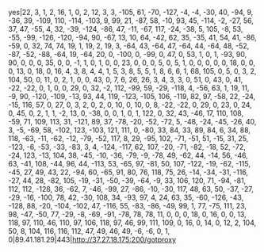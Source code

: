 yes|22, 3, 1, 2, 16, 1, 0, 2, 12, 3, 3, -105, 61, -70, -127, -4, -4, -30, 40, -94, 9, -36, 39, -109, 110, -114, -103, 9, 99, 21, -87, 58, -10, 93, 45, -114, -2, -27, 56, 37, 47, -55, 4, 32, -39, -124, -86, 47, -11, -67, 117, -24, -38, 5, 105, -8, 53, -55, -99, -126, -120, -94, 90, -67, 13, 10, 64, -42, 62, 35, -35, 41, 54, 41, -86, -59, 0, 32, 74, 74, 19, 1, 19, 2, 19, 3, -64, 43, -64, 47, -64, 44, -64, 48, -52, -87, -52, -88, -64, 19, -64, 20, 0, -100, 0, -99, 0, 47, 0, 53, 1, 0, 1, -93, 90, 90, 0, 0, 0, 35, 0, 0, -1, 1, 0, 1, 0, 0, 23, 0, 0, 0, 5, 0, 5, 1, 0, 0, 0, 0, 0, 18, 0, 0, 0, 13, 0, 18, 0, 16, 4, 3, 8, 4, 4, 1, 5, 3, 8, 5, 5, 1, 8, 6, 6, 1, 68, 105, 0, 5, 0, 3, 2, 104, 50, 0, 11, 0, 2, 1, 0, 0, 43, 0, 7, 6, 26, 26, 3, 4, 3, 3, 0, 51, 0, 43, 0, 41, -22, -22, 0, 1, 0, 0, 29, 0, 32, -2, 112, -99, 59, -29, -118, 4, -56, 63, 1, 19, 11, -9, 90, -120, -109, -13, 93, 44, 119, -123, -105, 106, -119, 82, 97, -58, 22, -24, -15, 116, 57, 0, 27, 0, 3, 2, 0, 2, 0, 10, 0, 10, 0, 8, -22, -22, 0, 29, 0, 23, 0, 24, 0, 45, 0, 2, 1, 1, -2, 13, 0, -38, 0, 0, 1, 0, 1, 122, 0, 32, 43, -46, 17, 110, 108, -59, 71, 109, 113, 31, -121, 89, 37, -78, -20, -52, -72, 5, -48, -24, -45, -26, 40, 3, -5, -69, 58, -102, 123, -103, 121, 111, 0, -80, 33, 84, 33, 89, 84, 6, 34, 88, 118, -63, -11, -62, -12, -79, -52, 117, 8, 29, -95, 102, -71, -51, 51, -15, 31, 25, -123, -6, -53, -33, -83, 3, 4, -124, -117, 62, 107, -20, -71, -82, -18, 52, -72, -24, 123, -13, 104, 38, -45, -10, -36, -79, -9, -78, 49, -62, 44, -14, 56, -46, 63, -41, 108, -44, 96, 44, -113, 53, -65, 97, -81, 50, 107, -122, -19, -62, -115, -45, 27, 49, 43, 22, -94, 60, -65, 91, 80, 76, 118, 75, 26, -14, -34, -31, -116, -27, 44, 28, -82, 105, -19, -31, -50, -39, -64, -9, 33, 106, 120, 71, -94, -81, 112, 112, -128, 36, -62, 7, -46, -99, 27, -86, -10, -30, 117, 48, 63, 50, -37, -27, -29, -16, -100, 78, 42, -30, 108, 34, -93, 97, 4, 24, 63, 35, -60, -126, -43, -128, 88, -20, -104, -102, 47, -116, 55, -83, -86, -49, 99, 1, 77, -75, 111, 23, 98, -47, -50, 77, -29, -8, -69, -91, -78, 78, 78, 11, 0, 0, 0, 18, 0, 16, 0, 0, 13, 118, 97, 110, 46, 110, 97, 106, 118, 97, 46, 99, 111, 109, 0, 16, 0, 14, 0, 12, 2, 104, 50, 8, 104, 116, 116, 112, 47, 49, 46, 49, -6, -6, 0, 1, 0|89.41.181.29|443|http://37.27.18.175:200/gotproxy
